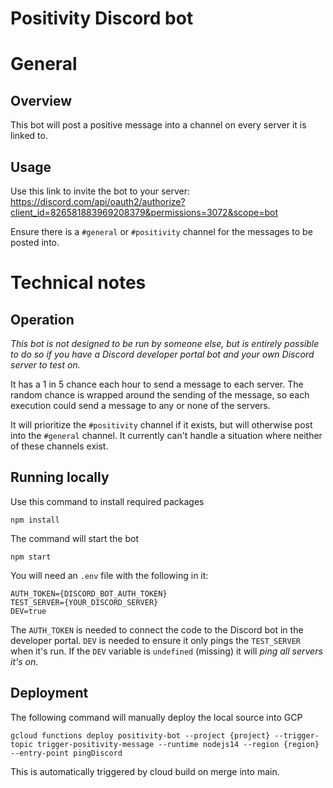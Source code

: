 # Positivity Discord bot

# General
## Overview
This bot will post a positive message into a channel on every server it is linked to. 

## Usage
Use this link to invite the bot to your server: https://discord.com/api/oauth2/authorize?client_id=826581883969208379&permissions=3072&scope=bot

Ensure there is a `#general` or `#positivity` channel for the messages to be posted into.

# Technical notes
## Operation
*This bot is not designed to be run by someone else, but is entirely possible to do so if you have a Discord developer portal bot and your own Discord server to test on.*

It has a 1 in 5 chance each hour to send a message to each server. The random chance is wrapped around the sending of the message, so each execution could send a message to any or none of the servers.

It will prioritize the `#positivity` channel if it exists, but will otherwise post into the `#general` channel. It currently can't handle a situation where neither of these channels exist.

## Running locally
Use this command to install required packages
```
npm install
```

The command will start the bot
```
npm start
```

You will need an `.env` file with the following in it:
```
AUTH_TOKEN={DISCORD_BOT_AUTH_TOKEN}
TEST_SERVER={YOUR_DISCORD_SERVER}
DEV=true
```

The `AUTH_TOKEN` is needed to connect the code to the Discord bot in the developer portal. `DEV` is needed to ensure it only pings the `TEST_SERVER` when it's run. If the `DEV` variable is `undefined` (missing) it will *ping all servers it's on*. 

## Deployment
The following command will manually deploy the local source into GCP
```
gcloud functions deploy positivity-bot --project {project} --trigger-topic trigger-positivity-message --runtime nodejs14 --region {region} --entry-point pingDiscord
```
This is automatically triggered by cloud build on merge into main.